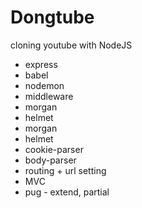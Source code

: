 # Dongtube

cloning youtube with NodeJS

* express
* babel
* nodemon
* middleware
* morgan
* helmet
* morgan
* helmet
* cookie-parser
* body-parser
* routing + url setting
* MVC
* pug - extend, partial